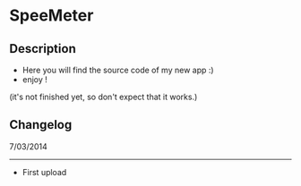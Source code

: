 SpeeMeter
=========

Description
---------------
* Here you will find the source code of my new app :)
* enjoy !

(it's not finished yet, so don't expect that it works.)

Changelog
---------------
7/03/2014
_________
* First upload
